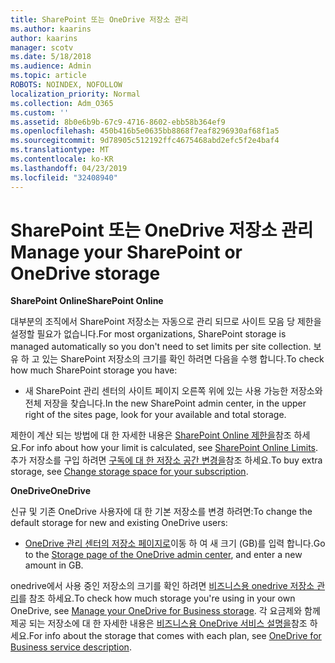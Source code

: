 ```yaml
---
title: SharePoint 또는 OneDrive 저장소 관리
ms.author: kaarins
author: kaarins
manager: scotv
ms.date: 5/18/2018
ms.audience: Admin
ms.topic: article
ROBOTS: NOINDEX, NOFOLLOW
localization_priority: Normal
ms.collection: Adm_O365
ms.custom: ''
ms.assetid: 8b0e6b9b-67c9-4716-8602-ebb58b364ef9
ms.openlocfilehash: 450b416b5e0635bb8868f7eaf8296930af68f1a5
ms.sourcegitcommit: 9d78905c512192ffc4675468abd2efc5f2e4baf4
ms.translationtype: MT
ms.contentlocale: ko-KR
ms.lasthandoff: 04/23/2019
ms.locfileid: "32408940"
---
```

# <a name="manage-your-sharepoint-or-onedrive-storage"></a><span data-ttu-id="ec398-102">SharePoint 또는 OneDrive 저장소 관리</span><span class="sxs-lookup"><span data-stu-id="ec398-102">Manage your SharePoint or OneDrive storage</span></span>

 <span data-ttu-id="ec398-103">**SharePoint Online**</span><span class="sxs-lookup"><span data-stu-id="ec398-103">**SharePoint Online**</span></span>
  
<span data-ttu-id="ec398-104">대부분의 조직에서 SharePoint 저장소는 자동으로 관리 되므로 사이트 모음 당 제한을 설정할 필요가 없습니다.</span><span class="sxs-lookup"><span data-stu-id="ec398-104">For most organizations, SharePoint storage is managed automatically so you don't need to set limits per site collection.</span></span> <span data-ttu-id="ec398-105">보유 하 고 있는 SharePoint 저장소의 크기를 확인 하려면 다음을 수행 합니다.</span><span class="sxs-lookup"><span data-stu-id="ec398-105">To check how much SharePoint storage you have:</span></span>
  
- <span data-ttu-id="ec398-106">새 SharePoint 관리 센터의 사이트 페이지 오른쪽 위에 있는 사용 가능한 저장소와 전체 저장을 찾습니다.</span><span class="sxs-lookup"><span data-stu-id="ec398-106">In the new SharePoint admin center, in the upper right of the sites page, look for your available and total storage.</span></span>
    
<span data-ttu-id="ec398-107">제한이 계산 되는 방법에 대 한 자세한 내용은 [SharePoint Online 제한을](https://go.microsoft.com/fwlink/p/?LinkID=856113)참조 하세요.</span><span class="sxs-lookup"><span data-stu-id="ec398-107">For info about how your limit is calculated, see [SharePoint Online Limits](https://go.microsoft.com/fwlink/p/?LinkID=856113).</span></span> <span data-ttu-id="ec398-108">추가 저장소를 구입 하려면 [구독에 대 한 저장소 공간 변경을](https://go.microsoft.com/fwlink/?linkid=866428)참조 하세요.</span><span class="sxs-lookup"><span data-stu-id="ec398-108">To buy extra storage, see [Change storage space for your subscription](https://go.microsoft.com/fwlink/?linkid=866428).</span></span>
  
 <span data-ttu-id="ec398-109">**OneDrive**</span><span class="sxs-lookup"><span data-stu-id="ec398-109">**OneDrive**</span></span>
  
<span data-ttu-id="ec398-110">신규 및 기존 OneDrive 사용자에 대 한 기본 저장소를 변경 하려면:</span><span class="sxs-lookup"><span data-stu-id="ec398-110">To change the default storage for new and existing OneDrive users:</span></span>
  
- <span data-ttu-id="ec398-111">[OneDrive 관리 센터의 저장소 페이지로](https://admin.onedrive.com/?v=StorageSettings)이동 하 여 새 크기 (GB)를 입력 합니다.</span><span class="sxs-lookup"><span data-stu-id="ec398-111">Go to the [Storage page of the OneDrive admin center](https://admin.onedrive.com/?v=StorageSettings), and enter a new amount in GB.</span></span>
    
<span data-ttu-id="ec398-112">onedrive에서 사용 중인 저장소의 크기를 확인 하려면 [비즈니스용 onedrive 저장소 관리](https://go.microsoft.com/fwlink/?linkid=866429)를 참조 하세요.</span><span class="sxs-lookup"><span data-stu-id="ec398-112">To check how much storage you're using in your own OneDrive, see [Manage your OneDrive for Business storage](https://go.microsoft.com/fwlink/?linkid=866429).</span></span> <span data-ttu-id="ec398-113">각 요금제와 함께 제공 되는 저장소에 대 한 자세한 내용은 [비즈니스용 OneDrive 서비스 설명을](https://go.microsoft.com/fwlink/p/?LinkID=826071)참조 하세요.</span><span class="sxs-lookup"><span data-stu-id="ec398-113">For info about the storage that comes with each plan, see [OneDrive for Business service description](https://go.microsoft.com/fwlink/p/?LinkID=826071).</span></span>
  

